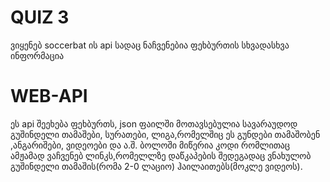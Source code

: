 # QUIZ 3
ვიყენებ soccerbat ის api სადაც ნაჩვენებია ფეხბურთის სხვადასხვა ინფორმაცია
# WEB-API
ეს api შეეხება ფეხბურთს, json ფაილში მოთავსებულია სავარაუდოდ გუშინდელი თამაშები, სურათები, ლიგა,რომელშიც ეს გუნდები თამაშობენ ,ანგარიშები, ვიდეოები და ა.შ. ბოლოში მიწერია კოდი რომლითაც ამჟამად ვაჩვენებ ლინკს,რომელლზე დაწკაპების შედეგადაც ვნახულობ გუშინდელი თამაშის(რომა 2-0 ლაციო) ჰაილაითებს(მოკლე ვიდეოს).
